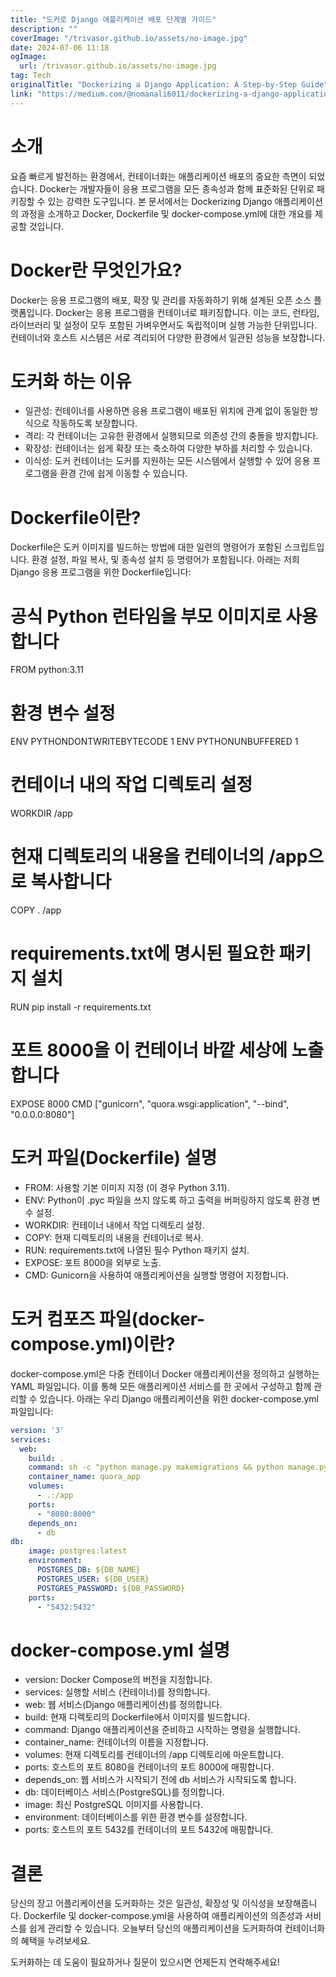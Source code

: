 ```yaml
---
title: "도커로 Django 애플리케이션 배포 단계별 가이드"
description: ""
coverImage: "/trivasor.github.io/assets/no-image.jpg"
date: 2024-07-06 11:18
ogImage: 
  url: /trivasor.github.io/assets/no-image.jpg
tag: Tech
originalTitle: "Dockerizing a Django Application: A Step-by-Step Guide"
link: "https://medium.com/@nomanali6011/dockerizing-a-django-application-a-step-by-step-guide-8eca3f6301e9"
---
```



# 소개

요즘 빠르게 발전하는 환경에서, 컨테이너화는 애플리케이션 배포의 중요한 측면이 되었습니다. Docker는 개발자들이 응용 프로그램을 모든 종속성과 함께 표준화된 단위로 패키징할 수 있는 강력한 도구입니다. 본 문서에서는 Dockerizing Django 애플리케이션의 과정을 소개하고 Docker, Dockerfile 및 docker-compose.yml에 대한 개요를 제공할 것입니다.

# Docker란 무엇인가요?

Docker는 응용 프로그램의 배포, 확장 및 관리를 자동화하기 위해 설계된 오픈 소스 플랫폼입니다. Docker는 응용 프로그램을 컨테이너로 패키징합니다. 이는 코드, 런타임, 라이브러리 및 설정이 모두 포함된 가벼우면서도 독립적이며 실행 가능한 단위입니다. 컨테이너와 호스트 시스템은 서로 격리되어 다양한 환경에서 일관된 성능을 보장합니다.

<div class="content-ad"></div>

# 도커화 하는 이유

- 일관성: 컨테이너를 사용하면 응용 프로그램이 배포된 위치에 관계 없이 동일한 방식으로 작동하도록 보장합니다.
- 격리: 각 컨테이너는 고유한 환경에서 실행되므로 의존성 간의 충돌을 방지합니다.
- 확장성: 컨테이너는 쉽게 확장 또는 축소하여 다양한 부하를 처리할 수 있습니다.
- 이식성: 도커 컨테이너는 도커를 지원하는 모든 시스템에서 실행할 수 있어 응용 프로그램을 환경 간에 쉽게 이동할 수 있습니다.

# Dockerfile이란?

Dockerfile은 도커 이미지를 빌드하는 방법에 대한 일련의 명령어가 포함된 스크립트입니다. 환경 설정, 파일 복사, 및 종속성 설치 등 명령어가 포함됩니다. 아래는 저희 Django 응용 프로그램을 위한 Dockerfile입니다:

<div class="content-ad"></div>


# 공식 Python 런타임을 부모 이미지로 사용합니다
FROM python:3.11
# 환경 변수 설정
ENV PYTHONDONTWRITEBYTECODE 1
ENV PYTHONUNBUFFERED 1
# 컨테이너 내의 작업 디렉토리 설정
WORKDIR /app
# 현재 디렉토리의 내용을 컨테이너의 /app으로 복사합니다
COPY . /app
# requirements.txt에 명시된 필요한 패키지 설치
RUN pip install -r requirements.txt
# 포트 8000을 이 컨테이너 바깥 세상에 노출합니다
EXPOSE 8000
CMD ["gunicorn", "quora.wsgi:application", "--bind", "0.0.0.0:8080"]


# 도커 파일(Dockerfile) 설명

- FROM: 사용할 기본 이미지 지정 (이 경우 Python 3.11).
- ENV: Python이 .pyc 파일을 쓰지 않도록 하고 출력을 버퍼링하지 않도록 환경 변수 설정.
- WORKDIR: 컨테이너 내에서 작업 디렉토리 설정.
- COPY: 현재 디렉토리의 내용을 컨테이너로 복사.
- RUN: requirements.txt에 나열된 필수 Python 패키지 설치.
- EXPOSE: 포트 8000을 외부로 노출.
- CMD: Gunicorn을 사용하여 애플리케이션을 실행할 명령어 지정합니다.

# 도커 컴포즈 파일(docker-compose.yml)이란?  


<div class="content-ad"></div>

docker-compose.yml은 다중 컨테이너 Docker 애플리케이션을 정의하고 실행하는 YAML 파일입니다. 이를 통해 모든 애플리케이션 서비스를 한 곳에서 구성하고 함께 관리할 수 있습니다. 아래는 우리 Django 애플리케이션을 위한 docker-compose.yml 파일입니다:

```yaml
version: '3'
services:
  web:
    build: .
    command: sh -c "python manage.py makemigrations && python manage.py migrate && python manage.py runserver 0.0.0.0:8000"
    container_name: quora_app
    volumes:
      - .:/app
    ports:
      - "8080:8000"
    depends_on:
      - db
db:
    image: postgres:latest
    environment:
      POSTGRES_DB: ${DB_NAME}
      POSTGRES_USER: ${DB_USER}
      POSTGRES_PASSWORD: ${DB_PASSWORD}
    ports:
      - "5432:5432"
```

# docker-compose.yml 설명

- version: Docker Compose의 버전을 지정합니다.
- services: 실행할 서비스 (컨테이너)를 정의합니다.
- web: 웹 서비스(Django 애플리케이션)를 정의합니다.
- build: 현재 디렉토리의 Dockerfile에서 이미지를 빌드합니다.
- command: Django 애플리케이션을 준비하고 시작하는 명령을 실행합니다.
- container_name: 컨테이너의 이름을 지정합니다.
- volumes: 현재 디렉토리를 컨테이너의 /app 디렉토리에 마운트합니다.
- ports: 호스트의 포트 8080을 컨테이너의 포트 8000에 매핑합니다.
- depends_on: 웹 서비스가 시작되기 전에 db 서비스가 시작되도록 합니다.
- db: 데이터베이스 서비스(PostgreSQL)를 정의합니다.
- image: 최신 PostgreSQL 이미지를 사용합니다.
- environment: 데이터베이스를 위한 환경 변수를 설정합니다.
- ports: 호스트의 포트 5432를 컨테이너의 포트 5432에 매핑합니다.

<div class="content-ad"></div>

# 결론

당신의 장고 어플리케이션을 도커화하는 것은 일관성, 확장성 및 이식성을 보장해줍니다. Dockerfile 및 docker-compose.yml을 사용하여 애플리케이션의 의존성과 서비스를 쉽게 관리할 수 있습니다. 오늘부터 당신의 애플리케이션을 도커화하여 컨테이너화의 혜택을 누려보세요.

도커화하는 데 도움이 필요하거나 질문이 있으시면 언제든지 연락해주세요!